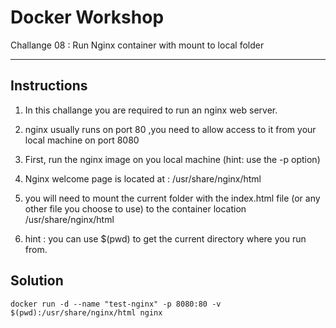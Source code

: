 # Docker Workshop
Challange 08 : Run Nginx container with mount to local folder 

---


## Instructions

 1. In this challange you are required to run an nginx web server.

 2. nginx usually runs on port 80 ,you need to allow access to it 
 from your local machine on port 8080 

 3. First, run the nginx image on you local machine (hint: use the -p option)

 4. Nginx welcome page is located at :
 /usr/share/nginx/html

5. you will need to mount the current folder with the index.html file (or any other file you choose to use) to the container location
/usr/share/nginx/html

6. hint : you can use $(pwd) to get the current directory where you run from.



## Solution

```
docker run -d --name "test-nginx" -p 8080:80 -v $(pwd):/usr/share/nginx/html nginx
```
